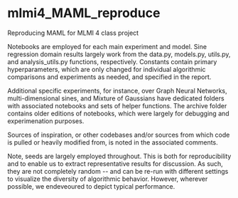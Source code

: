 # mlmi4_MAML_reproduce
Reproducing MAML for MLMI 4 class project

Notebooks are employed for each main experiment and model. Sine regression domain results largely work from the data.py, models.py, utils.py, and analysis_utils.py functions, respectively. Constants contain primary hyperparameters, which are only changed for individual algorithmic comparisons and experiments as needed, and specified in the report. 

Additional specific experiments, for instance, over Graph Neural Networks, multi-dimensional sines, and Mixture of Gaussians have dedicated folders with associated notebooks and sets of helper functions. The archive folder contains older editions of notebooks, which were largely for debugging and experimenation purposes. 

Sources of inspiration, or other codebases and/or sources from which code is pulled or heavily modified from, is noted in the associated comments. 

Note, seeds are largely employed throughout. This is both for reproducibility and to enable us to extract representative results for discussion. As such, they are not completely random -- and can be re-run with different settings to visualize the diversity of algorithmic behavior. However, wherever possible, we endeveoured to depict typical performance. 


